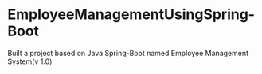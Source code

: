 # EmployeeManagementUsingSpring-Boot
Built a project based on Java Spring-Boot named Employee Management System(v 1.0)

